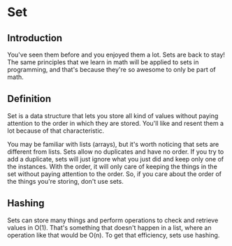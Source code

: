 # Set

## Introduction

You've seen them before and you enjoyed them a lot. Sets are back to stay! The same principles that we learn in math will be applied to sets in programming, and that's because they're so awesome to only be part of math.

## Definition

Set is a data structure that lets you store all kind of values without paying attention to the order in which they are stored. You'll like and resent them a lot because of that characteristic.

You may be familiar with lists (arrays), but it's worth noticing that sets are different from lists. Sets allow no duplicates and have no order. If you try to add a duplicate, sets will just ignore what you just did and keep only one of the instances. With the order, it will only care of keeping the things in the set without paying attention to the order. So, if you care about the order of the things you're storing, don't use sets.

## Hashing

Sets can store many things and perform operations to check and retrieve values in O(1). That's something that doesn't happen in a list, where an operation like that would be O(n). To get that efficiency, sets use hashing.

